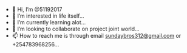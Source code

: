 - 👋 Hi, I’m @51192017
- 👀 I’m interested in life itself...
- 🌱 I’m currently learning alot...
- 💞️ I’m looking to collaborate on project joint world...
- 📫 How to reach me is through email sundaybros312@gmail.com or +254783968256...

<!---
51192017/51192017 is a ✨ special ✨ repository because its `README.md` (this file) appears on your GitHub profile.
You can click the Preview link to take a look at your changes.
--->
